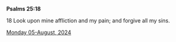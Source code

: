 **Psalms 25:18**

18 Look upon mine affliction and my pain; and forgive all my sins.

[Monday 05-August, 2024](https://getbible.net/kjv/Psalms/25/18)
